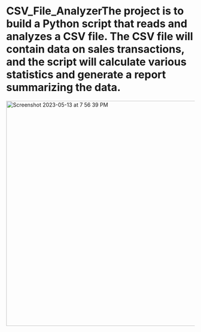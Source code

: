 # CSV_File_AnalyzerThe project is to build a Python script that reads and analyzes a CSV file. The CSV file will contain data on sales transactions, and the script will calculate various statistics and generate a report summarizing the data.
<img width="601" alt="Screenshot 2023-05-13 at 7 56 39 PM" src="https://github.com/fatihhsahin1/CSV_File_Analyzer/assets/76142095/09425ef3-72d9-4fc7-92e6-4e498add4a14">

